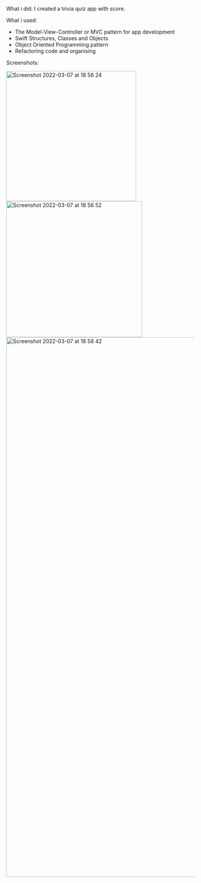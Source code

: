 What i did: I created a trivia quiz app with score. 

What i used:

* The Model-View-Controller or MVC pattern for app development
* Swift Structures, Classes and Objects
* Object Oriented Programming pattern
* Refactoring code and organising

Screenshots:

<img width="347" alt="Screenshot 2022-03-07 at 18 56 24" src="https://user-images.githubusercontent.com/70465614/157069884-b909e5a2-a2e8-4412-937c-a89a8e0291b5.png">

<img width="363" alt="Screenshot 2022-03-07 at 18 56 52" src="https://user-images.githubusercontent.com/70465614/157069890-17b7044b-7219-409c-a061-6b8a1e72bcfa.png">

<img width="1440" alt="Screenshot 2022-03-07 at 18 58 42" src="https://user-images.githubusercontent.com/70465614/157070278-558642ef-ce8a-41a8-827f-c5d8d1c65b09.png">
